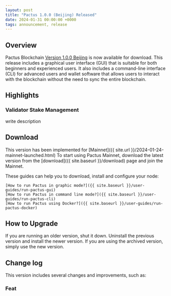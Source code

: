 ```yaml
---
layout: post
title: "Pactus 1.0.0 (Beijing) Released"
date: 2024-01-31 00:00:00 +0000
tags: announcement, release
---
```


## Overview

Pactus Blockchain [Version 1.0.0 Beijing](https://github.com/pactus-project/pactus/releases/tag/v1.0.0)
is now available for download.
This release includes a graphical user interface (GUI) that
is suitable for both beginners and experienced users.
It also includes a command-line interface (CLI) for advanced users and wallet software
that allows users to interact with the blockchain without the need to sync the entire blockchain.

## Highlights

### Validator Stake Management
write description

## Download

This version has been implemented for [Mainnet]({{ site.url }}/2024-01-24-mainnet-launched.html)  To start using Pactus Mainnet, download the latest version from the [download]({{ site.baseurl }}/download) page and join the Mainnet.

These guides can help you to download, install and configure your node:

    [How to run Pactus in graphic mode?]({{ site.baseurl }}/user-guides/run-pactus-gui)
    [How to run Pactus in command line mode?]({{ site.baseurl }}/user-guides/run-pactus-cli)
    [How to run Pactus using Docker?]({{ site.baseurl }}/user-guides/run-pactus-docker)

## How to Upgrade

If you are running an older version, shut it down.
Uninstall the previous version and install the newer version.
If you are using the archived version, simply use the new version.

## Change log

This version includes several changes and improvements, such as:

### Feat
